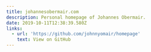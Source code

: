 ```yaml
---
title: johannesobermair.com
description: Personal homepage of Johannes Obermair.
date: 2019-10-11T12:38:39.580Z
links:
  - url: 'https://github.com/johnnyomair/homepage'
    text: View on GitHub
---
```

